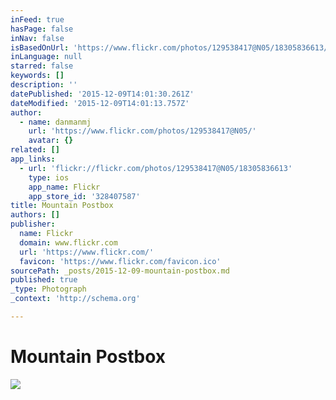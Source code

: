 ```yaml
---
inFeed: true
hasPage: false
inNav: false
isBasedOnUrl: 'https://www.flickr.com/photos/129538417@N05/18305836613/in/dateposted/'
inLanguage: null
starred: false
keywords: []
description: ''
datePublished: '2015-12-09T14:01:30.261Z'
dateModified: '2015-12-09T14:01:13.757Z'
author:
  - name: danmanmj
    url: 'https://www.flickr.com/photos/129538417@N05/'
    avatar: {}
related: []
app_links:
  - url: 'flickr://flickr.com/photos/129538417@N05/18305836613'
    type: ios
    app_name: Flickr
    app_store_id: '328407587'
title: Mountain Postbox
authors: []
publisher:
  name: Flickr
  domain: www.flickr.com
  url: 'https://www.flickr.com/'
  favicon: 'https://www.flickr.com/favicon.ico'
sourcePath: _posts/2015-12-09-mountain-postbox.md
published: true
_type: Photograph
_context: 'http://schema.org'

---
```

# Mountain Postbox
![](https://farm1.staticflickr.com/383/18305836613_6df090c4dc_b.jpg)